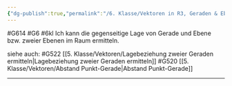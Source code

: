 ```yaml
---
{"dg-publish":true,"permalink":"/6. Klasse/Vektoren in R3, Geraden & Ebenen im Raum, Rn/Lage von Gerade und Ebene/"}
---
```


#G614 #G6 #6kl
Ich kann die gegenseitige Lage von Gerade und Ebene bzw. zweier Ebenen im Raum ermitteln.

siehe auch:
#G522 [[5. Klasse/Vektoren/Lagebeziehung zweier Geraden ermitteln\|Lagebeziehung zweier Geraden ermitteln]]
#G520 [[5. Klasse/Vektoren/Abstand Punkt-Gerade\|Abstand Punkt-Gerade]]
___

